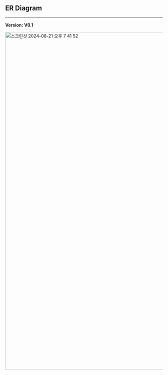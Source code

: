 ## ER Diagram
---
**Version: V0.1**

<img width="1081" alt="스크린샷 2024-08-21 오후 7 41 52" src="https://github.com/user-attachments/assets/dc51c70f-546a-4e89-a0e9-a9741d038ce5">
